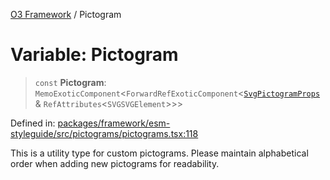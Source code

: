 [O3 Framework](../API.md) / Pictogram

# Variable: Pictogram

> `const` **Pictogram**: `MemoExoticComponent`\<`ForwardRefExoticComponent`\<[`SvgPictogramProps`](../type-aliases/SvgPictogramProps.md) & `RefAttributes`\<`SVGSVGElement`\>\>\>

Defined in: [packages/framework/esm-styleguide/src/pictograms/pictograms.tsx:118](https://github.com/its-kios09/openmrs-esm-core/blob/main/packages/framework/esm-styleguide/src/pictograms/pictograms.tsx#L118)

This is a utility type for custom pictograms. Please maintain alphabetical order when adding new pictograms for readability.
